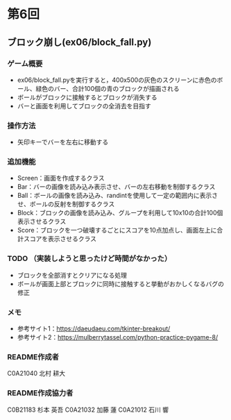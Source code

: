 # 第6回
## ブロック崩し(ex06/block_fall.py)
### ゲーム概要
- ex06/block_fall.pyを実行すると，400x500の灰色のスクリーンに赤色のボール、緑色のバー、合計100個の青のブロックが描画される
- ボールがブロックに接触するとブロックが消失する
- バーと画面を利用してブロックの全消去を目指す
### 操作方法
- 矢印キーでバーを左右に移動する
### 追加機能
- Screen：画面を作成するクラス
- Bar：バーの画像を読み込み表示させ、バーの左右移動を制御するクラス
- Ball：ボールの画像を読み込み、randintを使用して一定の範囲内に表示させ、ボールの反射を制御するクラス
- Block：ブロックの画像を読み込み、グループを利用して10x10の合計100個表示させるクラス
- Score：ブロックを一つ破壊するごとにスコアを10点加点し、画面左上に合計スコアを表示させるクラス

### TODO （実装しようと思ったけど時間がなかった）
- ブロックを全部消すとクリアになる処理
- ボールが画面上部とブロックに同時に接触すると挙動がおかしくなるバグの修正

### メモ
- 参考サイト1：https://daeudaeu.com/tkinter-breakout/
- 参考サイト2：https://mulberrytassel.com/python-practice-pygame-8/

### README作成者
C0A21040 北村 耕大
### README作成協力者
C0B21183 杉本 英吾
C0A21032 加藤 蓮
C0A21012 石川 響